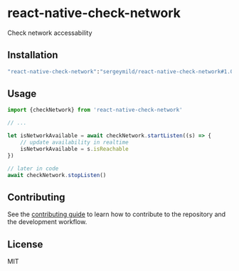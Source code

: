 # react-native-check-network

Check network accessability

## Installation

```sh
"react-native-check-network":"sergeymild/react-native-check-network#1.0.0"
```

## Usage

```js
import {checkNetwork} from 'react-native-check-network'

// ...

let isNetworkAvailable = await checkNetwork.startListen((s) => {
    // update availability in realtime
    isNetworkAvailable = s.isReachable
})

// later in code
await checkNetwork.stopListen()
```

## Contributing

See the [contributing guide](CONTRIBUTING.md) to learn how to contribute to the repository and the development workflow.

## License

MIT

